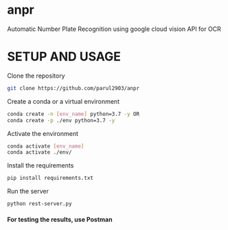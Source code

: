 # anpr
Automatic Number Plate Recognition using google cloud vision API for OCR


# SETUP AND USAGE

Clone the repository
```bash
git clone https://github.com/parul2903/anpr
```

Create a conda or a virtual environment
```bash
conda create -n [env_name] python=3.7 -y OR
conda create -p ./env python=3.7 -y
```

Activate the environment
```bash
conda activate [env_name] 
conda activate ./env/
```

Install the requirements
```bash
pip install requirements.txt
```

Run the server
```bash
python rest-server.py
```

#### For testing the results, use Postman

